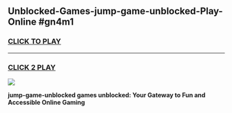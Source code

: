 
## Unblocked-Games-jump-game-unblocked-Play-Online #gn4m1
<h3>
<a href="https://news.freeplayer.one?title=jump-game-unblocked&ref=3">CLICK TO PLAY</a></h3>
<hr>

<h3>
<a href="https://news.freeplayer.one?title=jump-game-unblocked&ref=3">CLICK 2 PLAY</a>
  
</h3>

<a href="https://news.freeplayer.one?title=jump-game-unblocked&ref=3"><img src="https://clearcache.store/games.png"></a>


**jump-game-unblocked games unblocked: Your Gateway to Fun and Accessible Online Gaming**
